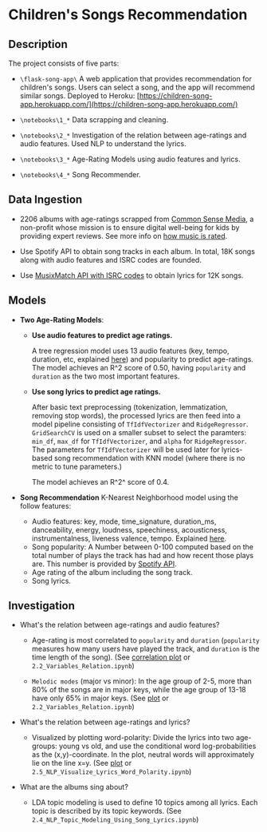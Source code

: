 # Children's Songs Recommendation

## Description

The project consists of five parts:

- `\flask-song-app\` A web application that provides recommendation for children's songs. Users can select a song, and the app will recommend similar songs.  Deployed to Heroku: [https://children-song-app.herokuapp.com/](https://children-song-app.herokuapp.com/)

- `\notebooks\1_*` Data scrapping and cleaning. 
  
- `\notebooks\2_*` Investigation of the relation between age-ratings and audio features. Used NLP to understand the lyrics.

- `\notebooks\3_*` Age-Rating Models using audio features and lyrics.
- `\notebooks\4_*` Song Recommender.

## Data Ingestion

- 2206 albums with age-ratings scrapped from [Common Sense Media](http://web.archive.org/web/20211024135317/https://www.commonsensemedia.org/music-reviews?sort=field_review_recommended_age&order=asc), a non-profit whose mission is to ensure digital well-being for kids by providing expert reviews. See more info on [how music is rated](http://web.archive.org/web/20220114100252/https://www.commonsensemedia.org/about-us/our-mission/about-our-ratings/music).

- Use Spotify API to obtain song tracks in each album. In total, 18K songs along with audio features and ISRC codes are founded.
  
- Use [MusixMatch API with ISRC codes](https://developer.musixmatch.com/documentation/api-reference/track-get) to obtain lyrics for 12K songs.

## Models

- **Two Age-Rating Models**:

  - **Use audio features to predict age ratings.**
  
    A tree regression model uses 13 audio features (key, tempo, duration, etc, explained [here](https://developer.spotify.com/documentation/web-api/reference/#/operations/get-audio-features)) and popularity to predict age-ratings. The model achieves an  R^2  score of 0.50, having `popularity` and `duration` as the two most important features.

  - **Use song lyrics to predict age ratings.**
  
    After basic text preprocessing (tokenization, lemmatization, removing stop words), the processed lyrics are then feed into a model pipeline consisting of `TfIdfVectorizer` and `RidgeRegressor`. `GridSearchCV` is used on a smaller subset to select the paramters: `min_df`, `max_df` for `TfIdfVectorizer`, and `alpha` for `RidgeRegressor`. The parameters for  `TfIdfVectorizer` will be used later for lyrics-based song recommendation with KNN model (where there is no metric to tune parameters.)

    The model achieves an R^2^ score of 0.4.  



- **Song Recommendation** K-Nearest Neighborhood model using the follow features:
  - Audio features: key, mode, time_signature, duration_ms, danceability, energy, loudness, speechiness, acousticness, instrumentalness, liveness valence, tempo. Explained [here](https://developer.spotify.com/documentation/web-api/reference/#/operations/get-audio-features).  
  - Song popularity: A Number between 0-100 computed based on the total number of plays the track has had and how recent those plays are. This number is provided by [Spotify API](https://developer.spotify.com/documentation/web-api/reference/#/operations/get-track).
  - Age rating of the album including the song track.
  - Song lyrics.
  

## Investigation

- What's the relation between age-ratings and audio features?
  
  - Age-rating is most correlated to `popularity` and `duration` (`popularity` measures how many users have played the track, and `duration` is the time length of the song). (See [correlation plot](https://github.com/ncchen55414/ChildrenSongRecommendation/blob/main/figures/variable_correlation.png) or `2.2_Variables_Relation.ipynb`)
  
  - `Melodic modes` (major vs minor): In the age group of 2-5, more than 80% of the songs are in major keys, while the age group of 13-18 have only 65% in major keys. (See [plot](https://github.com/ncchen55414/ChildrenSongRecommendation/blob/main/figures/age_vs_mode.png) or `2.2_Variables_Relation.ipynb`)

- What's the relation between age-ratings and lyrics?
  
  - Visualized by plotting word-polarity: Divide the lyrics into two age-groups: young vs old, and use the conditional word log-probabilities as the (x,y)-coordinate. In the plot, neutral words will approximately lie on the line x=y. (See [plot](https://github.com/ncchen55414/ChildrenSongRecommendation/blob/main/figures/word_polarity.png) or `2.5_NLP_Visualize_Lyrics_Word_Polarity.ipynb`)

- What are the albums sing about? 

  - LDA topic modeling is used to define 10 topics among all lyrics. Each topic is described by its topic keywords. (See `2.4_NLP_Topic_Modeling_Using_Song_Lyrics.ipynb`)